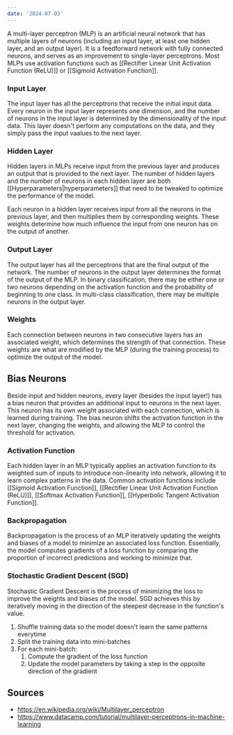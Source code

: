 ```yaml
---
date: '2024-07-03'
---
```

A multi-layer perceptron (MLP) is an artificial neural network that has multiple layers of neurons (including an input layer, at least one hidden layer, and an output layer). It is a feedforward network with fully connected neurons, and serves as an improvement to single-layer perceptrons. Most MLPs use activation functions such as [[Rectifier Linear Unit Activation Function (ReLU)]] or [[Sigmoid Activation Function]].

### Input Layer
The input layer has all the perceptrons that receive the initial input data. Every neuron in the input layer represents one dimension, and the number of neurons in the input layer is determined by the dimensionality of the input data. This layer doesn't perform any computations on the data, and they simply pass the input vaalues to the next layer.

### Hidden Layer
Hidden layers in MLPs receive input from the previous layer and produces an output that is provided to the next layer. The number of hidden layers and the number of neurons in each hidden layer are both [[Hyperparameters|hyperparameters]] that need to be tweaked to optimize the performance of the model.

Each neuron in a hidden layer receives input from all the neurons in the previous layer, and then multiplies them by corresponding weights. These weights determine how much influence the input from one neuron has on the output of another.

### Output Layer
The output layer has all the perceptrons that are the final output of the network. The number of neurons in the output layer determines the format of the output of the MLP. In binary classification, there may be either one or two neurons depending on the activation function and the probability of beginning to one class. In multi-class classification, there may be multiple neurons in the output layer.

### Weights
Each connection between neurons in two consecutive layers has an associated weight, which determines the strength of that connection. These weights are what are modified by the MLP (during the training process) to optimize the output of the model.

## Bias Neurons
Beside input and hidden neurons, every layer (besides the input layer!) has a bias neuron that provides an additional input to neurons in the next layer. This neuron has its own weight associated with each connection, which is learned during training. The bias neuron shifts the activation function in the next layer, changing the weights, and allowing the MLP to control the threshold for activation.

### Activation Function
Each hidden layer in an MLP typically applies an activation function to its weighted sum of inputs to introduce non-linearity into network, allowing it to learn complex patterns in the data. Common activation functions include [[Sigmoid Activation Function]], [[Rectifier Linear Unit Activation Function (ReLU)]], [[Softmax Activation Function]], [[Hyperbolic Tangent Activation Function]].

### Backpropagation
Backpropagation is the process of an MLP iteratively updating the weights and biases of a model to minimize an associated loss function. Essentially, the model computes gradients of a loss function by comparing the proportion of incorrect predictions and working to minimize that.

### Stochastic Gradient Descent (SGD)
Stochastic Gradient Descent is the process of minimizing the loss to improve the weights and biases of the model. SGD achieves this by iteratively moving in the direction of the steepest decrease in the function's value.
1. Shuffle training data so the model doesn't learn the same patterns everytime
2. Split the training data into mini-batches
3. For each mini-batch:
	1. Compute the gradient of the loss function
	2. Update the model parameters by taking a step in the opposite direction of the gradient 

## Sources
- https://en.wikipedia.org/wiki/Multilayer_perceptron
- https://www.datacamp.com/tutorial/multilayer-perceptrons-in-machine-learning